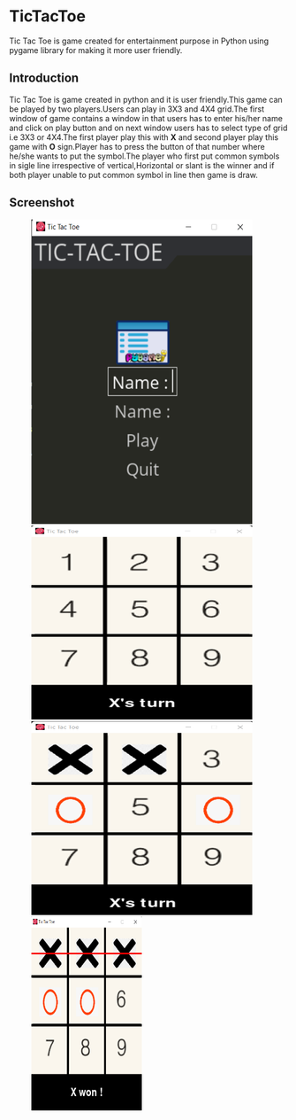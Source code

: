 # TicTacToe
Tic Tac Toe is game created for entertainment purpose in Python using pygame library for making it more user friendly.

## Introduction

Tic Tac Toe is game created in python and it is user friendly.This game can be played by two players.Users can play in 3X3 and 4X4 grid.The first window of game contains a window in that users has to enter his/her name and click on play button and on next window users has to select type of grid i.e 3X3 or 4X4.The first player play this with <b>X</b> and second player play this game with <b>O</b> sign.Player has to press the button of that number where he/she wants to put the symbol.The player who first put common symbols in sigle line irrespective of vertical,Horizontal or slant is the winner and if both player unable to put common symbol in line then game is draw.

## Screenshot


<p id="img_cont">
	<img src="/1.png" width = "400" height= "550" hspace=40>
	<img src="/2.png" width = "400" height= "350" hspace=40>
	<img src="/3.png" width = "400" height= "350" hspace=40>
	<img src="/4.png" width = "200" height= "350" hspace=40>
</p>
